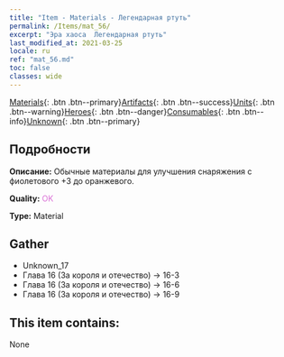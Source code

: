 ```yaml
---
title: "Item - Materials - Легендарная ртуть"
permalink: /Items/mat_56/
excerpt: "Эра хаоса  Легендарная ртуть"
last_modified_at: 2021-03-25
locale: ru
ref: "mat_56.md"
toc: false
classes: wide
---
```

 [Materials](/ru/Items/){: .btn .btn--primary}[Artifacts](/ru/Items/Artifacts/){: .btn .btn--success}[Units](/ru/Items/Units/){: .btn .btn--warning}[Heroes](/ru/Items/Heroes/){: .btn .btn--danger}[Consumables](/ru/Items/Consumables/){: .btn .btn--info}[Unknown](/ru/Items/Unknown/){: .btn .btn--primary}

## Подробности
 **Описание:** Обычные материалы для улучшения снаряжения c фиолетового +3 до оранжевого.

 **Quality:** <span style="color: #DA70D6">OK</span>

 **Type:** Material

## Gather

*    Unknown_17 
*    Глава 16 (За короля и отечество) -> 16-3 
*    Глава 16 (За короля и отечество) -> 16-6 
*    Глава 16 (За короля и отечество) -> 16-9 

## This item contains:

  None

